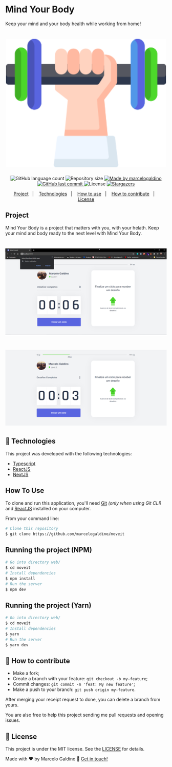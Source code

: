 # Mind Your Body
Keep your mind and your body health while working from home!

<h1 align="center">
    <img alt="Logo Mind Your Body" title="#Mind Your Body" src="./public/icons/body.svg" width="500px" />
</h1>
 
</h4>
<p align="center">
  <img alt="GitHub language count" src="https://img.shields.io/github/languages/count/marcelogaldino/moveit?color=%2304D361">

  <img alt="Repository size" src="https://img.shields.io/github/repo-size/marcelogaldino/moveit">
	
  <a href="https://www.linkedin.com/in/marcelogaldino/">
    <img alt="Made by marcelogaldino" src="https://img.shields.io/badge/made%20by-marcelogaldino-%2304D361">
  </a>

  <a href="https://github.com/marcelogaldino/moveit/commits/master">
    <img alt="GitHub last commit" src="https://img.shields.io/github/last-commit/marcelogaldino/moveit">
  </a>

  <img alt="License" src="https://img.shields.io/badge/license-MIT-brightgreen">
   <a href="https://github.com/marcelogaldino/moveit/stargazers">
    <img alt="Stargazers" src="https://img.shields.io/github/stars/marcelogaldino/moveit?style=social">
  </a>
</p>

<p align="center">
  <a href="#project">Project</a>&nbsp;&nbsp;&nbsp;|&nbsp;&nbsp;&nbsp;
  <a href="#rocket-Technologies">Technologies</a>&nbsp;&nbsp;&nbsp;|&nbsp;&nbsp;&nbsp;
  <a href="#how-to-use">How to use</a>&nbsp;&nbsp;&nbsp;|&nbsp;&nbsp;&nbsp;
  <a href="#-how-to-contribute">How to contribute</a>&nbsp;&nbsp;&nbsp;|&nbsp;&nbsp;&nbsp;
  <a href="#memo-license">License</a>
</p>

## Project

Mind Your Body is a project that matters with you, with your helath. Keep your mind and body ready to the next level with Mind Your Body.

<h1 align="center">
    <img alt="Page" title="Page" src="./public/notification-screen.png" />
</h1>
<h1 align="center">
    <img alt="Gif" title="Gif" src="./public/moveit.gif" />
</h1>


## :rocket: Technologies

This project was developed with the following technologies:

- [Typescript][typescript]
- [ReactJS][react]
- [NextJS][nextjs]

## How To Use

To clone and run this application, you'll need [Git](https://git-scm.com) *(only when using Git CLI)* and [ReactJS](https://reactjs.org/) installed on your computer.

From your command line:

```bash
# Clone this repository
$ git clone https://github.com/marcelogaldino/moveit
```

## Running the project (NPM)

```bash
# Go into directory web/
$ cd moveit
# Install dependencies
$ npm install
# Run the server
$ npm dev
```

## Running the project (Yarn)

```bash
# Go into directory web/
$ cd moveit
# Install dependencies
$ yarn
# Run the server
$ yarn dev
```

## 🤔 How to contribute

- Make a fork;
- Create a branch with your feature: `git checkout -b my-feature`;
- Commit changes: `git commit -m 'feat: My new feature'`;
- Make a push to your branch: `git push origin my-feature`.

After merging your receipt request to done, you can delete a branch from yours.

You are also free to help this project sending me pull requests and opening issues.

## :memo: License

This project is under the MIT license. See the [LICENSE](https://github.com/marcelogaldino/moveit/blob/master/LICENSE) for details.

Made with ♥ by Marcelo Galdino :wave: [Get in touch!](https://www.linkedin.com/in/marcelogaldino/)

[typescript]: https://www.typescriptlang.org/
[react]: https://reactjs.org/
[nextjs]: https://nextjs.org/